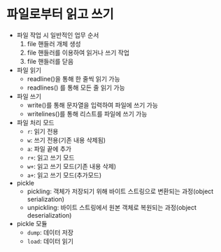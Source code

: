 # 파일로부터 읽고 쓰기

- 파일 작업 시 일반적인 업무 순서
  1. file 핸들러 개체 생성
  2. file 핸들러를 이용하여 읽거나 쓰기 작업
  3. file 핸들러를 닫음
- 파일 읽기
  - readline()을 통해 한 줄씩 읽기 가능
  - readlines() 를 통해 모든 줄 읽기 가능
- 파일 쓰기
  - write()를 통해 문자열을 입력하여 파일에 쓰기 가능
  - writelines()를 통해 리스트를 파일에 쓰기 가능
- 파일 처리 모드
  - `r`: 읽기 전용
  - `w`: 쓰기 전용(기존 내용 삭제됨)
  - `a`: 파일 끝에 추가
  - `r+`: 읽고 쓰기 모드
  - `w+`: 읽고 쓰기 모드(기존 내용 삭제)
  - `a+`: 읽고 쓰기 모드(추가모드)
- pickle
  - pickling: 객체가 저장되기 위해 바이트 스트링으로 변환되는 과정(object serialization)
  - unpickling: 바이트 스트링에서 원본 객체로 복원되는 과정(object deserialization)
- pickle 모듈
  - `dump`: 데이터 저장
  - `load`: 데이터 읽기